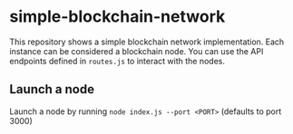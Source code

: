 # simple-blockchain-network
This repository shows a simple blockchain network implementation. Each instance can be considered a blockchain node. You can use the API endpoints defined in `routes.js` to interact with the nodes.

## Launch a node
Launch a node by running `node index.js --port <PORT>` (defaults to port 3000)
